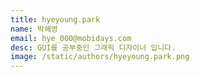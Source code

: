 ```yaml
---
title: hyeyoung.park
name: 박혜영
email: hye_000@mobidays.com
desc: GUI를 공부중인 그래픽 디자이너 입니다.
image: /static/authors/hyeyoung.park.png
---
```


